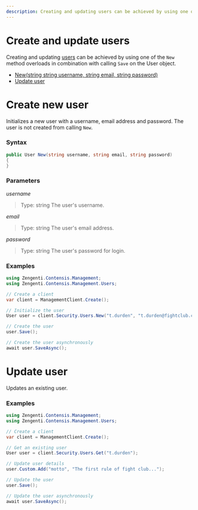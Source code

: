 ```yaml
---
description: Creating and updating users can be achieved by using one of the New method overloads in combination with calling Save on the User object.
---
```

# Create and update users

Creating and updating [users](/model/user.md) can be achieved by using one of the `New` method overloads in combination with calling `Save` on the User object.

* [New(string string username, string email, string password)](#create-new-user)
* [Update user](#update-user())

# Create new user

Initializes a new user with a username, email address and password. The user is not created from calling `New`.

### Syntax

```cs
public User New(string username, string email, string password)
{    
}
```

### Parameters

*username*
> Type: string
> The user's username.

*email*
> Type: string
> The user's email address.

*password*
> Type: string
> The user's password for login.

### Examples

```cs
using Zengenti.Contensis.Management;
using Zengenti.Contensis.Management.Users;

// Create a client
var client = ManagementClient.Create();

// Initialize the user
User user = client.Security.Users.New("t.durden", "t.durden@fightclub.com", "d0ntT4lk4boutf1ghtClub!");

// Create the user
user.Save();

// Create the user asynchronously
await user.SaveAsync();
```

# Update user

Updates an existing user.

### Examples

```cs
using Zengenti.Contensis.Management;
using Zengenti.Contensis.Management.Users;

// Create a client
var client = ManagementClient.Create();

// Get an existing user
User user = client.Security.Users.Get("t.durden");

// Update user details
user.Custom.Add("motto", "The first rule of fight club...");

// Update the user
user.Save();

// Update the user asynchronously
await user.SaveAsync();
```
